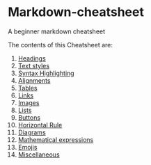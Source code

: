 # Markdown-cheatsheet

A beginner markdown cheatsheet

The contents of this Cheatsheet are:

1. [Headings](https://github.com/shubanms/markdown-cheatsheet/blob/main/cheat%20sheet/heading.MARKDOWN)
2. [Text styles](https://github.com/shubanms/markdown-cheatsheet/blob/main/cheat%20sheet/textstyles.MARKDOWN)
3. [Syntax Highlighting](https://github.com/shubanms/markdown-cheatsheet/blob/main/cheat%20sheet/syntaxhighlighting.MARKDOWN)
4. [Alignments](https://github.com/shubanms/markdown-cheatsheet/blob/main/cheat%20sheet/alignments.MARKDOWN)
5. [Tables](https://github.com/shubanms/markdown-cheatsheet/blob/main/cheat%20sheet/tables.MARKDOWN)
6. [Links](https://github.com/shubanms/markdown-cheatsheet/blob/main/cheat%20sheet/links.MARKDOWN)
7. [Images](https://github.com/shubanms/markdown-cheatsheet/blob/main/cheat%20sheet/images.MARKDOWN)
8. [Lists](https://github.com/shubanms/markdown-cheatsheet/blob/main/cheat%20sheet/lists.MARKDOWN)
9. [Buttons](https://github.com/shubanms/markdown-cheatsheet/blob/main/cheat%20sheet/buttons.MARKDOWN)
10. [Horizontal Rule](https://github.com/shubanms/markdown-cheatsheet/blob/main/cheat%20sheet/horizontalrule.MARKDOWN)
11. [Diagrams]()
12. [Mathematical expressions]()
13. [Emojis](https://github.com/shubanms/markdown-cheatsheet/blob/main/cheat%20sheet/emojis.MARKDOWN)
14. [Miscellaneous]()
